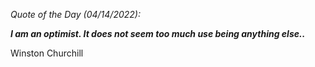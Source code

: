 *Quote of the Day (04/14/2022):*

_**I am an optimist. It does not seem too much use being anything else..**_

Winston Churchill